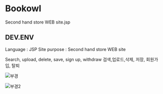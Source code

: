 # Bookowl
Second hand store WEB site.jsp


## DEV.ENV
Language : JSP
Site purpose : Second hand store WEB site

Search, upload, delete, save, sign up, withdraw
검색,업로드,삭제, 저장, 회원가입, 탈퇴  




![부경](https://user-images.githubusercontent.com/67878157/110106353-eef94700-7dec-11eb-9429-3e60d064926a.png)




![부경2](https://user-images.githubusercontent.com/67878157/110106360-f02a7400-7dec-11eb-8546-c0b90d381fa1.png)
